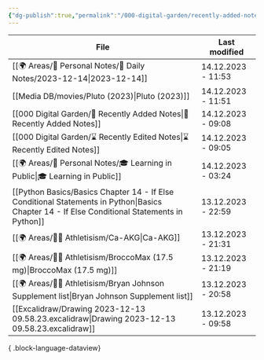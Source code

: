 ```yaml
---
{"dg-publish":true,"permalink":"/000-digital-garden/recently-added-notes/","dgPassFrontmatter":true,"noteIcon":"1","created":"2023-12-14T09:08:44.430+05:30","updated":"2023-12-14T09:12:52.432+05:30"}
---
```


| File                                                                                                                                            | Last modified      |
| ----------------------------------------------------------------------------------------------------------------------------------------------- | ------------------ |
| [[🌍 Areas/📧 Personal Notes/📓 Daily Notes/2023-12-14\|2023-12-14]]                                                                         | 14.12.2023 - 11:53 |
| [[Media DB/movies/Pluto (2023)\|Pluto (2023)]]                                                                                               | 14.12.2023 - 11:51 |
| [[000 Digital Garden/📝 Recently Added Notes\|📝 Recently Added Notes]]                                                                      | 14.12.2023 - 09:08 |
| [[000 Digital Garden/⌛ Recently Edited Notes\|⌛ Recently Edited Notes]]                                                                      | 14.12.2023 - 09:05 |
| [[🌍 Areas/📧 Personal Notes/🎓 Learning in Public\|🎓 Learning in Public]]                                                                  | 14.12.2023 - 03:24 |
| [[Python Basics/Basics Chapter 14 - If Else Conditional Statements in Python\|Basics Chapter 14 - If Else Conditional Statements in Python]] | 13.12.2023 - 22:59 |
| [[🌍 Areas/💪🏼 Athletisism/Ca-AKG\|Ca-AKG]]                                                                                                 | 13.12.2023 - 21:31 |
| [[🌍 Areas/💪🏼 Athletisism/BroccoMax (17.5 mg)\|BroccoMax (17.5 mg)]]                                                                       | 13.12.2023 - 21:19 |
| [[🌍 Areas/💪🏼 Athletisism/Bryan Johnson Supplement list\|Bryan Johnson Supplement list]]                                                   | 13.12.2023 - 20:58 |
| [[Excalidraw/Drawing 2023-12-13 09.58.23.excalidraw\|Drawing 2023-12-13 09.58.23.excalidraw]]                                                | 13.12.2023 - 09:58 |

{ .block-language-dataview}